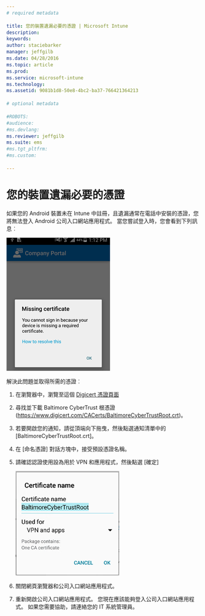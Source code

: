 ```yaml
---
# required metadata

title: 您的裝置遺漏必要的憑證 | Microsoft Intune
description:
keywords:
author: staciebarker
manager: jeffgilb
ms.date: 04/28/2016
ms.topic: article
ms.prod:
ms.service: microsoft-intune
ms.technology:
ms.assetid: 9081b1d8-50e8-4bc2-ba37-766421364213

# optional metadata

#ROBOTS:
#audience:
#ms.devlang:
ms.reviewer: jeffgilb
ms.suite: ems
#ms.tgt_pltfrm:
#ms.custom:

---
```



# 您的裝置遺漏必要的憑證
如果您的 Android 裝置未在 Intune 中註冊，且遺漏通常在電話中安裝的憑證，您將無法登入 Android 公司入口網站應用程式。 當您嘗試登入時，您會看到下列訊息︰

![andr-cert-install-cert-missing](./media/andr-cert_install-1-cert_missing.png)

解決此問題並取得所需的憑證︰

1.  在瀏覽器中，瀏覽至這個 [Digicert 憑證頁面](https://www.digicert.com/digicert-root-certificates.htm)

2.  尋找並下載 Baltimore CyberTrust 根憑證 (https://www.digicert.com/CACerts/BaltimoreCyberTrustRoot.crt)。

3.  若要開啟您的通知，請從頂端向下拖曳，然後點選通知清單中的 [BaltimoreCyberTrustRoot.crt]。

4.  在 [命名憑證] 對話方塊中，接受預設憑證名稱。

5. 請確認認證使用設為用於 VPN 和應用程式，然後點選 [確定]

    ![andr-cert-install-add-cert-name](./media/andr-cert_install-2-add_cert_name.png)

6. 關閉網頁瀏覽器和公司入口網站應用程式。

7. 重新開啟公司入口網站應用程式。 您現在應該能夠登入公司入口網站應用程式。 如果您需要協助，請連絡您的 IT 系統管理員。

<!--HONumber=May16_HO2-->


